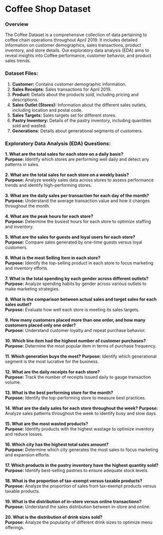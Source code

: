 # Coffee Shop Dataset
### Overview

The Coffee Dataset is a comprehensive collection of data pertaining to coffee chain operations throughout April 2019. It includes detailed information on customer demographics, sales transactions, product inventory, and store details. Our exploratory data analysis (EDA) aims to reveal insights into Coffee performance, customer behavior, and product sales trends.

### Dataset Files:
1. **Customer:** Contains customer demographic information.
2. **Sales Receipts:** Sales transactions for April 2019.
3. **Product:** Details about the products sold, including pricing and descriptions.
4. **Sales Outlet (Stores):** Information about the different sales outlets, including location and postal code.
5. **Sales Targets:** Sales targets set for different stores.
6. **Pastry Inventory:** Details of the pastry inventory, including quantities sold and wasted.
7. **Generations:** Details about generational segments of customers.

### Exploratory Data Analysis (EDA) Questions:
**1. What are the total sales for each store on a daily basis?** 
\
**Purpose:** Identify which stores are performing well daily and detect any patterns in sales. 
\
\
**2. What are the total sales for each store on a weekly basis?** 
\
**Purpose:** Analyze weekly sales data across stores to assess performance trends and identify high-performing stores. 
\
\
**3. What are the daily sales per transaction for each day of the month?**
\
**Purpose:** Understand the average transaction value and how it changes throughout the month.
\
\
**4. What are the peak hours for each store?**
\
**Purpose:** Determine the busiest hours for each store to optimize staffing and inventory.
\
\
**5. What are the sales for guests and loyal users for each store?**
\
**Purpose:** Compare sales generated by one-time guests versus loyal customers.
\
\
**6. What is the most Selling Item in each store?**
\
**Purpose:** Identify the top-selling product in each store to focus marketing and inventory efforts.
\
\
**7. What is the total spending by each gender across different outlets?**
\
**Purpose:** Analyze spending habits by gender across various outlets to make marketing strategies.
\
\
**8. What is the comparison between actual sales and target sales for each sales outlet?**
\
**Purpose:** Evaluate how well each store is meeting its sales targets.
\
\
**9. How many customers placed more than one order, and how many customers placed only one order?**
\
**Purpose:** Understand customer loyalty and repeat purchase behavior.
\
\
**10. Which line item had the highest number of customer purchases?**
\
**Purpose:** Determine the most popular item in terms of purchase frequency.
\
\
**11. Which generation buys the most?**
**Purpose:** Identify which generational segment is the most lucrative for the business.
\
\
**12. What are the daily receipts for each store?**
\
**Purpose:** Track the number of receipts issued daily to gauge transaction volume.
\
\
**13. What is the best performing store for the month?**
\
**Purpose:** Identify the top-performing store to measure best practices.
\
\
**14. What are the daily sales for each store throughout the week?**
**Purpose:** Analyze sales patterns throughout the week to identify busy and slow days.
\
\
**15. What are the most wasted products?**
\
**Purpose:** Identify products with the highest wastage to optimize inventory and reduce losses.
\
\
**16. Which city has the highest total sales amount?**
\
**Purpose:** Determine which city generates the most sales to focus marketing and expansion efforts.
\
\
**17. Which products in the pastry inventory have the highest quantity sold?**
\
**Purpose:** Identify best-selling pastries to ensure adequate stock levels.
\
\
**18. What is the proportion of tax-exempt versus taxable products?**
\
**Purpose:** Analyze the proportion of sales from tax-exempt products versus taxable products.
\
\
**19. What is the distribution of in-store versus online transactions?**
\
**Purpose:** Understand the sales distribution between in-store and online.
\
\
**20. What is the distribution of drink sizes sold?**
\
**Purpose:** Analyze the popularity of different drink sizes to optimize menu offerings.




